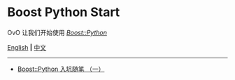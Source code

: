 # Boost Python Start

OvO 让我们开始使用 [_Boost::Python_](https://wiki.python.org/moin/boost.python)

[English](https://github.com/NagiSenbon/Boost_Python_Start/blob/master/README.md) **|** [中文](https://github.com/NagiSenbon/Boost_Python_Start/blob/master/README_CN.md)

---

- [Boost::Python 入坑随笔 （一）](https://github.com/NagiSenbon/Boost_Python_Start/blob/master/start/start_cn.md#boostpython-%E5%85%A5%E5%9D%91%E9%9A%8F%E7%AC%94-%E4%B8%80)

